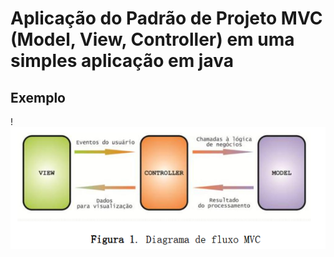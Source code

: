 # Aplicação do Padrão de Projeto MVC (Model, View, Controller) em uma simples aplicação em java

## Exemplo
!<img src="exemplo.png" alt= "icon">
